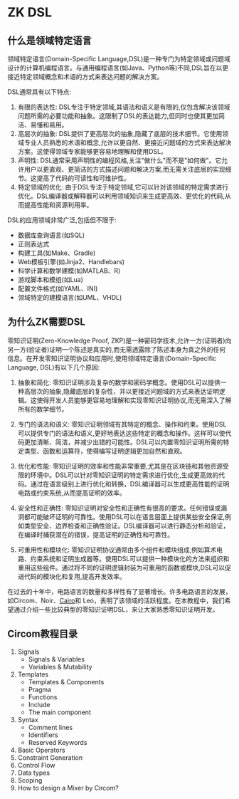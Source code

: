 

# ZK DSL

## 什么是领域特定语言

领域特定语言(Domain-Specific Language,DSL)是一种专门为特定领域或问题域设计的计算机编程语言。与通用编程语言(如Java、Python等)不同,DSL旨在以更接近特定领域概念和术语的方式来表达问题的解决方案。

DSL通常具有以下特点:

1. 有限的表达性:
   DSL专注于特定领域,其语法和语义是有限的,仅包含解决该领域问题所需的必要功能和抽象。这限制了DSL的表达能力,但同时也使其更加简洁、易懂和易用。
2. 高层次的抽象:
   DSL提供了更高层次的抽象,隐藏了底层的技术细节。它使用领域专业人员熟悉的术语和概念,允许以更自然、更接近问题域的方式来表达解决方案。这使得领域专家能够更容易地理解和使用DSL。
3. 声明性:
   DSL通常采用声明性的编程风格,关注"做什么"而不是"如何做"。它允许用户以更直观、更简洁的方式描述问题和解决方案,而无需关注底层的实现细节。这提高了代码的可读性和可维护性。
4. 特定领域的优化:
   由于DSL专注于特定领域,它可以针对该领域的特定需求进行优化。DSL编译器或解释器可以利用领域知识来生成更高效、更优化的代码,从而提高性能和资源利用率。

DSL的应用领域非常广泛,包括但不限于:

- 数据库查询语言(如SQL)
- 正则表达式
- 构建工具(如Make、Gradle)
- Web模板引擎(如Jinja2、Handlebars)
- 科学计算和数学建模(如MATLAB、R)
- 游戏脚本和模组(如Lua)
- 配置文件格式(如YAML、INI)
- 领域特定的建模语言(如UML、VHDL)

## 为什么ZK需要DSL

零知识证明(Zero-Knowledge Proof, ZKP)是一种密码学技术,允许一方(证明者)向另一方(验证者)证明一个陈述是真实的,而无需透露除了陈述本身为真之外的任何信息。在开发零知识证明协议和应用时,使用领域特定语言(Domain-Specific Language, DSL)有以下几个原因:

1. 抽象和简化:
   零知识证明涉及复杂的数学和密码学概念。使用DSL可以提供一种高层次的抽象,隐藏底层的复杂性，并以更接近问题域的方式来表达证明逻辑。这使得开发人员能够更容易地理解和实现零知识证明协议,而无需深入了解所有的数学细节。

2. 专门的语法和语义:
   零知识证明领域有其特定的概念、操作和约束。使用DSL可以提供专门的语法和语义,更好地表达这些特定的概念和操作。这样可以使代码更加清晰、简洁，并减少出错的可能性。DSL可以内置零知识证明所需的特定类型、函数和运算符，使得编写证明逻辑更加自然和直观。

3. 优化和性能:
   零知识证明的效率和性能非常重要,尤其是在区块链和其他资源受限的环境中。DSL可以针对零知识证明的特定需求进行优化,生成更高效的代码。通过在语言级别上进行优化和转换，DSL编译器可以生成更高性能的证明电路或约束系统,从而提高证明的效率。

4. 安全性和正确性:
   零知识证明对安全性和正确性有很高的要求。任何错误或漏洞都可能破坏证明的可靠性。使用DSL可以在语言层面上提供某些安全保证,例如类型安全、边界检查和正确性验证。DSL编译器可以进行静态分析和验证，在编译时捕获潜在的错误，提高证明的正确性和可靠性。

5. 可重用性和模块化:
   零知识证明协议通常由多个组件和模块组成,例如算术电路、约束系统和证明生成器等。使用DSL可以提供一种模块化的方法来组织和重用这些组件。通过将不同的证明逻辑封装为可重用的函数或模块,DSL可以促进代码的模块化和复用,提高开发效率。

在过去的十年中，电路语言的数量和多样性有了显著增长。许多电路语言的发展，如Circom、Noir、[Cairo](https://github.com/WTFAcademy/WTF-Cairo)和 Leo，表明了该领域的活跃程度。在本教程中，我们希望通过介绍一些比较典型的零知识证明DSL，来让大家熟悉零知识证明开发。

## Circom教程目录

1. Signals
   - Signals & Variables
   - Variables & Mutability
2. Templates
   - Templates & Components
   - Pragma
   - Functions
   - Include
   - The main component
3. Syntax
   - Comment lines
   - Identifiers
   - Reserved Keywords
4. Basic Operators
5. Constraint Generation
6. Control Flow
7. Data types
8. Scoping
9. How to design a Mixer by Circom?